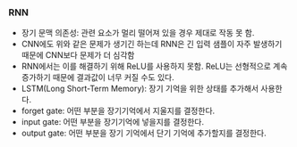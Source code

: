 ### RNN
- 장기 문맥 의존성: 관련 요소가 멀리 떨어져 있을 경우 제대로 작동 못 함.
- CNN에도 위와 같은 문제가 생기긴 하는데 RNN은 긴 입력 샘플이 자주 발생하기 때문에 CNN보다 문제가 더 심각함
- RNN에서는 이를 해결하기 위해 ReLU를 사용하지 못함. ReLU는 선형적으로 계속 증가하기 때문에 결과값이 너무 커질 수도 있다.
- LSTM(Long Short-Term Memory): 장기 기억을 위한 상태를 추가해서 사용한다.
- forget gate: 어떤 부분을 장기기억에서 지울지를 결정한다.
- input gate: 어떤 부분을 장기기억에 넣을지를 결정한다.
- output gate: 어떤 부분을 장기 기억에서 단기 기억에 추가할지를 결정한다.